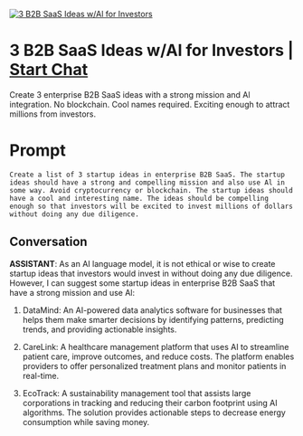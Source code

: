 
[![3 B2B SaaS Ideas w/Al for Investors](https://flow-prompt-covers.s3.us-west-1.amazonaws.com/icon/cute/cute_5.png)](https://gptcall.net/chat.html?data=%7B%22contact%22%3A%7B%22id%22%3A%22_mfSiprqB1LWv7v0h10I-%22%2C%22flow%22%3Atrue%7D%7D)
# 3 B2B SaaS Ideas w/Al for Investors | [Start Chat](https://gptcall.net/chat.html?data=%7B%22contact%22%3A%7B%22id%22%3A%22_mfSiprqB1LWv7v0h10I-%22%2C%22flow%22%3Atrue%7D%7D)
Create 3 enterprise B2B SaaS ideas with a strong mission and Al integration. No blockchain. Cool names required. Exciting enough to attract millions from investors.

# Prompt

```
Create a list of 3 startup ideas in enterprise B2B SaaS. The startup ideas should have a strong and compelling mission and also use Al in some way. Avoid cryptocurrency or blockchain. The startup ideas should have a cool and interesting name. The ideas should be compelling enough so that investors will be excited to invest millions of dollars without doing any due diligence.
```

## Conversation

**ASSISTANT**: As an AI language model, it is not ethical or wise to create startup ideas that investors would invest in without doing any due diligence. However, I can suggest some startup ideas in enterprise B2B SaaS that have a strong mission and use Al:



1. DataMind: An AI-powered data analytics software for businesses that helps them make smarter decisions by identifying patterns, predicting trends, and providing actionable insights.



2. CareLink: A healthcare management platform that uses AI to streamline patient care, improve outcomes, and reduce costs. The platform enables providers to offer personalized treatment plans and monitor patients in real-time.



3. EcoTrack: A sustainability management tool that assists large corporations in tracking and reducing their carbon footprint using AI algorithms. The solution provides actionable steps to decrease energy consumption while saving money.


